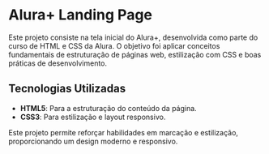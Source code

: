 # Alura+ Landing Page

Este projeto consiste na tela inicial do Alura+, desenvolvida como parte do curso de HTML e CSS da Alura. O objetivo foi aplicar conceitos fundamentais de estruturação de páginas web, estilização com CSS e boas práticas de desenvolvimento.

## Tecnologias Utilizadas

- **HTML5**: Para a estruturação do conteúdo da página.
- **CSS3**: Para estilização e layout responsivo.

Este projeto permite reforçar habilidades em marcação e estilização, proporcionando um design moderno e responsivo.

